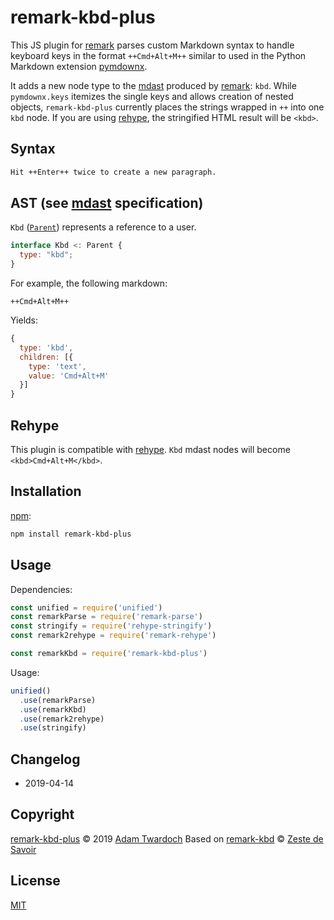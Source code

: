 # remark-kbd-plus

This JS plugin for [remark][remark] parses custom Markdown syntax to handle keyboard keys in the format `++Cmd+Alt+M++` similar to used in the Python Markdown extension [pymdownx][pymdownx]. 

It adds a new node type to the [mdast][mdast] produced by [remark][remark]: `kbd`. While `pymdownx.keys` itemizes the single keys and allows creation of nested objects, `remark-kbd-plus` currently places the strings wrapped in `++` into one `kbd` node. If you are using [rehype][rehype], the stringified HTML result will be `<kbd>`.

## Syntax

```markdown
Hit ++Enter++ twice to create a new paragraph.
```

## AST (see [mdast][mdast] specification)

`Kbd` ([`Parent`][parent]) represents a reference to a user.

```javascript
interface Kbd <: Parent {
  type: "kbd";
}
```

For example, the following markdown:

`++Cmd+Alt+M++`

Yields:

```javascript
{
  type: 'kbd',
  children: [{
    type: 'text',
    value: 'Cmd+Alt+M'
  }]
}
```

## Rehype

This plugin is compatible with [rehype][rehype]. `Kbd` mdast nodes will become `<kbd>Cmd+Alt+M</kbd>`.

## Installation

[npm][npm]:

```bash
npm install remark-kbd-plus
```

## Usage

Dependencies:

```javascript
const unified = require('unified')
const remarkParse = require('remark-parse')
const stringify = require('rehype-stringify')
const remark2rehype = require('remark-rehype')

const remarkKbd = require('remark-kbd-plus')
```

Usage:

```javascript
unified()
  .use(remarkParse)
  .use(remarkKbd)
  .use(remark2rehype)
  .use(stringify)
```

## Changelog

- 2019-04-14 

## Copyright

[remark-kbd-plus][remark-kbd-plus] © 2019 [Adam Twardoch][adam]
Based on [remark-kbd][remark-kbd] © [Zeste de Savoir][zds]

## License

[MIT][license] 


<!-- Definitions -->

[remark-kbd-plus]: https://github.com/twardoch/remark-kbd-plus/

[remark-kbd]: https://github.com/zestedesavoir/zmarkdown/tree/master/packages/remark-kbd

[adam]: https://twardoch.github.io/

[license]: https://github.com/twardoch/remark-kbd-plus/LICENSE

[zds]: https://zestedesavoir.com

[npm]: https://www.npmjs.com/package/remark-kbd-plus

[mdast]: https://github.com/syntax-tree/mdast/blob/master/readme.md

[pymdownx]: https://facelessuser.github.io/pymdown-extensions/extensions/keys/

[remark]: https://github.com/remarkjs/remark

[rehype]: https://github.com/rehypejs/rehype

[parent]: https://github.com/syntax-tree/unist#parent
